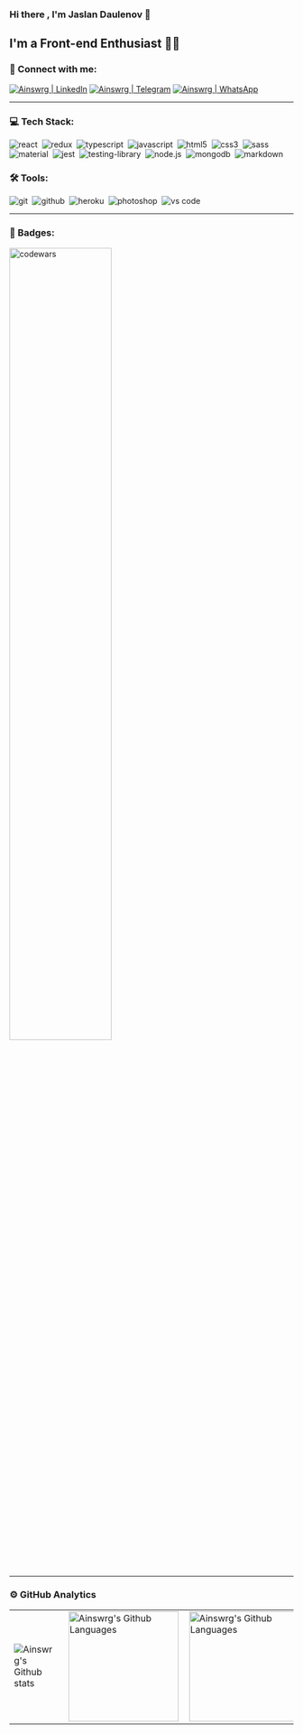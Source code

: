 ### Hi there , I'm Jaslan Daulenov 👋
## I'm a Front-end Enthusiast 👨‍💻


### 🤝 Connect with me:

[<img alt="Ainswrg | LinkedIn" src="https://img.shields.io/badge/linkedin-0077B5.svg?&style=for-the-badge&logo=linkedin&logoColor=white" />][linkedin]
[<img alt="Ainswrg | Telegram" src="https://img.shields.io/badge/Telegram-2CA5E0?style=for-the-badge&logo=telegram&logoColor=white" />][telegram]
[<img alt="Ainswrg | WhatsApp" src="https://img.shields.io/badge/WhatsApp-25D366?style=for-the-badge&logo=WhatsApp&logoColor=white" />][whatsapp]


---

### 💻 Tech Stack:


<img alt="react" src="https://img.shields.io/badge/react-61DAFB.svg?&style=for-the-badge&logo=react&logoColor=fff" />&nbsp;
<img alt="redux" src="https://img.shields.io/badge/redux-764ABC.svg?&style=for-the-badge&logo=redux&logoColor=fff" />&nbsp;
<img alt="typescript" src="https://img.shields.io/badge/typescript-007ACC.svg?&style=for-the-badge&logo=typescript&logoColor=fff" />&nbsp;
<img alt="javascript" src="https://img.shields.io/badge/javascript-F7DF1E.svg?&style=for-the-badge&logo=javascript&logoColor=fff" />&nbsp;
<img alt="html5" src="https://img.shields.io/badge/html-E34F26.svg?&style=for-the-badge&logo=html5&logoColor=fff" />&nbsp;
<img alt="css3" src="https://img.shields.io/badge/css-1572B6.svg?&style=for-the-badge&logo=css3&logoColor=fff" />&nbsp;
<img alt="sass" src="https://img.shields.io/badge/sass-CF649A.svg?&style=for-the-badge&logo=sass&logoColor=fff" />&nbsp;
<img alt="material" src="https://img.shields.io/badge/material-7610F7.svg?&style=for-the-badge&logo=mui&logoColor=fff" />&nbsp;
<img alt="jest" src="https://img.shields.io/badge/jest-C21325.svg?&style=for-the-badge&logo=jest&logoColor=fff" />&nbsp;
<img alt="testing-library" src="https://img.shields.io/badge/rtl-D62B2A.svg?&style=for-the-badge&logo=testing-library&logoColor=fff" />&nbsp;
<img alt="node.js" src="https://img.shields.io/badge/node.js-90C53F.svg?&style=for-the-badge&logo=node.js&logoColor=fff" />&nbsp;
<img alt="mongodb" src="https://img.shields.io/badge/mongodb-26A944.svg?&style=for-the-badge&logo=mongodb&logoColor=fff" />&nbsp;
<img alt="markdown" src="https://img.shields.io/badge/markdown-000.svg?&style=for-the-badge&logo=markdown&logoColor=fff" />&nbsp;

### 🛠 Tools:

<img alt="git" src="https://img.shields.io/badge/git-F05033.svg?&style=for-the-badge&logo=git&logoColor=fff" />&nbsp;
<img alt="github" src="https://img.shields.io/badge/github-000.svg?&style=for-the-badge&logo=github&logoColor=fff" />&nbsp;
<img alt="heroku" src="https://img.shields.io/badge/heroku-5920B1.svg?&style=for-the-badge&logo=heroku&logoColor=fff" />&nbsp;
<img alt="photoshop" src="https://img.shields.io/badge/photoshop-31A8FF.svg?&style=for-the-badge&logo=adobe-photoshop&logoColor=fff" />&nbsp;
<img alt="vs code" src="https://img.shields.io/badge/vs code-007ACC.svg?&style=for-the-badge&logo=visual-studio-code&logoColor=fff" />&nbsp;

---

### 🚀 Badges:

<!-- [![LeetCode user cascandaliato](https://img.shields.io/badge/dynamic/json?style=for-the-badge&labelColor=black&color=%23ffa116&label=Solved&query=solvedOverTotal&url=https%3A%2F%2Fleetcode-badge.vercel.app%2Fapi%2Fusers%2FAinswrg&logo=leetcode&logoColor=yellow)](https://leetcode.com/Ainswrg/) -->

<img alt="codewars" width="60%" align="center" src="https://www.codewars.com/users/Ainswrg/badges/large" />


---

### ⚙️ GitHub Analytics

<table>
  <tr>
    <td>
      <img align="left" src="https://github-readme-streak-stats.herokuapp.com/?user=Ainswrg&theme=algolia" alt="Ainswrg's Github stats" />
    </td>
    <td>
      <img height="195px" align="right" alt="Ainswrg's Github Languages" src="https://github-readme-stats-eight-theta.vercel.app/api/top-langs/?username=Ainswrg&theme=algolia&layout=compact" />
    </td>
    <td>
      <img height="195px" align="right" alt="Ainswrg's Github Languages" src="https://github-readme-stats.vercel.app/api?username=Ainswrg&show_icons=true&count_private=true&title_color=ff0087&bg_color=fafbfc00&text_color=a2a2a2" />
    </td>
  </tr>
</table>


[linkedin]: https://linkedin.com/in/YauhenKavalchuk
[telegram]: https://t.me/jas1anD
[whatsapp]: https://api.whatsapp.com/send?phone=89328634812
